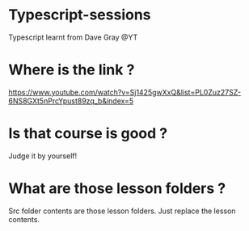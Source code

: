 # Typescript-sessions
 Typescript learnt from Dave Gray @YT

# Where is the link ? 
https://www.youtube.com/watch?v=Sj1425gwXxQ&list=PL0Zuz27SZ-6NS8GXt5nPrcYpust89zq_b&index=5

# Is that course is good ? 
Judge it by yourself!


# What are those lesson folders ?
Src folder contents are those lesson folders. Just replace the lesson contents. 